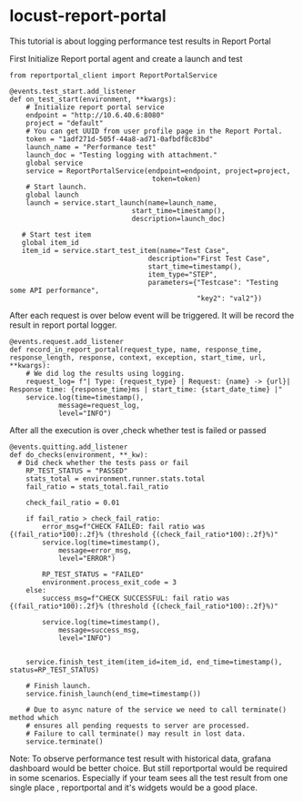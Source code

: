 # locust-report-portal

This tutorial is about logging performance test results in Report Portal

First Initialize Report portal agent and create a launch and test
```
from reportportal_client import ReportPortalService

@events.test_start.add_listener
def on_test_start(environment, **kwargs):
    # Initialize report portal service
    endpoint = "http://10.6.40.6:8080"
    project = "default"
    # You can get UUID from user profile page in the Report Portal.
    token = "1adf271d-505f-44a8-ad71-0afbdf8c83bd"
    launch_name = "Performance test"
    launch_doc = "Testing logging with attachment."
    global service
    service = ReportPortalService(endpoint=endpoint, project=project,
                                   token=token)
    # Start launch.
    global launch
    launch = service.start_launch(name=launch_name,
                              start_time=timestamp(),
                              description=launch_doc)
   
   # Start test item
   global item_id
   item_id = service.start_test_item(name="Test Case",
                                  description="First Test Case",
                                  start_time=timestamp(),
                                  item_type="STEP",
                                  parameters={"Testcase": "Testing some API performance",
                                              "key2": "val2"})
```

After each request is over below event will be triggered. It will be record the result in report portal logger.

```
@events.request.add_listener
def record_in_report_portal(request_type, name, response_time, response_length, response, context, exception, start_time, url, **kwargs):
    # We did log the results using logging.
    request_log= f"| Type: {request_type} | Request: {name} -> {url}| Response time: {response_time}ms | start_time: {start_date_time} |"
    service.log(time=timestamp(),
            message=request_log,
            level="INFO")
```

After all the execution is over ,check whether test is failed or passed

```
@events.quitting.add_listener
def do_checks(environment, **_kw):
  # Did check whether the tests pass or fail
    RP_TEST_STATUS = "PASSED"
    stats_total = environment.runner.stats.total
    fail_ratio = stats_total.fail_ratio

    check_fail_ratio = 0.01

    if fail_ratio > check_fail_ratio:
        error_msg=f"CHECK FAILED: fail ratio was {(fail_ratio*100):.2f}% (threshold {(check_fail_ratio*100):.2f}%)"
        service.log(time=timestamp(),
            message=error_msg,
            level="ERROR")
        
        RP_TEST_STATUS = "FAILED"
        environment.process_exit_code = 3
    else:
        success_msg=f"CHECK SUCCESSFUL: fail ratio was {(fail_ratio*100):.2f}% (threshold {(check_fail_ratio*100):.2f}%)"
        
        service.log(time=timestamp(),
            message=success_msg,
            level="INFO")


    service.finish_test_item(item_id=item_id, end_time=timestamp(), status=RP_TEST_STATUS)

    # Finish launch.
    service.finish_launch(end_time=timestamp())

    # Due to async nature of the service we need to call terminate() method which
    # ensures all pending requests to server are processed.
    # Failure to call terminate() may result in lost data.
    service.terminate()
```

Note: To observe performance test result with historical data, grafana dashboard would be better choice. But still reportportal would be required in some scenarios. Especially if your team sees all the test result from one single place , reportportal and it's widgets would be a good place.
